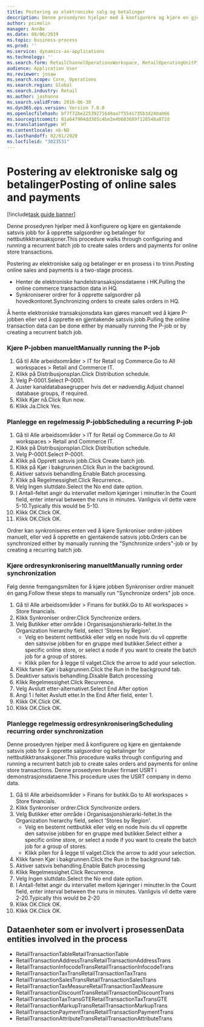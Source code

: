 ```yaml
---
title: Postering av elektroniske salg og betalinger
description: Denne prosedyren hjelper med å konfigurere og kjøre en gjentakende satsvis jobb for å opprette salgsordrer og betalinger for nettbutikktransaksjoner.
author: psimolin
manager: AnnBe
ms.date: 08/06/2019
ms.topic: business-process
ms.prod: ''
ms.service: dynamics-ax-applications
ms.technology: ''
ms.search.form: RetailChannelOperationsWorkspace, RetailOperatingUnitPicker, SysRecurrence
audience: Application User
ms.reviewer: josaw
ms.search.scope: Core, Operations
ms.search.region: Global
ms.search.industry: Retail
ms.author: jashanno
ms.search.validFrom: 2016-06-30
ms.dyn365.ops.version: Version 7.0.0
ms.openlocfilehash: bf7f72be22539271649aa7f5541735b3d24dab66
ms.sourcegitcommit: 81a647904dd305c4be2e4b683689f128548a872d
ms.translationtype: HT
ms.contentlocale: nb-NO
ms.lasthandoff: 02/01/2020
ms.locfileid: "3023531"
---
```

# <a name="posting-of-online-sales-and-payments"></a><span data-ttu-id="39cec-103">Postering av elektroniske salg og betalinger</span><span class="sxs-lookup"><span data-stu-id="39cec-103">Posting of online sales and payments</span></span>

[!include[task guide banner](../includes/task-guide-banner.md)]

<span data-ttu-id="39cec-104">Denne prosedyren hjelper med å konfigurere og kjøre en gjentakende satsvis jobb for å opprette salgsordrer og betalinger for nettbutikktransaksjoner.</span><span class="sxs-lookup"><span data-stu-id="39cec-104">This procedure walks through configuring and running a recurrent batch job to create sales orders and payments for online store transactions.</span></span>

<span data-ttu-id="39cec-105">Postering av elektroniske salg og betalinger er en prosess i to trinn.</span><span class="sxs-lookup"><span data-stu-id="39cec-105">Posting online sales and payments is a two-stage process.</span></span>

- <span data-ttu-id="39cec-106">Henter de elektroniske handelstransaksjonsdataene i HK.</span><span class="sxs-lookup"><span data-stu-id="39cec-106">Pulling the online commerce transaction data in HQ.</span></span>
- <span data-ttu-id="39cec-107">Synkroniserer ordrer for å opprette salgsordrer på hovedkontoret.</span><span class="sxs-lookup"><span data-stu-id="39cec-107">Synchronizing orders to create sales orders in HQ.</span></span>

<span data-ttu-id="39cec-108">Å hente elektroniske transaksjonsdata kan gjøres manuelt ved å kjøre P-jobben eller ved å opprette en gjentakende satsvis jobb.</span><span class="sxs-lookup"><span data-stu-id="39cec-108">Pulling the online transaction data can be done either by manually running the P-job or by creating a recurrent batch job.</span></span>

### <a name="manually-running-the-p-job"></a><span data-ttu-id="39cec-109">Kjøre P-jobben manuelt</span><span class="sxs-lookup"><span data-stu-id="39cec-109">Manually running the P-job</span></span>

1. <span data-ttu-id="39cec-110">Gå til Alle arbeidsområder > IT for Retail og Commerce.</span><span class="sxs-lookup"><span data-stu-id="39cec-110">Go to All workspaces > Retail and Commerce IT.</span></span>
2. <span data-ttu-id="39cec-111">Klikk på Distribusjonsplan.</span><span class="sxs-lookup"><span data-stu-id="39cec-111">Click Distribution schedule.</span></span>
3. <span data-ttu-id="39cec-112">Velg P-0001.</span><span class="sxs-lookup"><span data-stu-id="39cec-112">Select P-0001.</span></span>
4. <span data-ttu-id="39cec-113">Juster kanaldatabasegrupper hvis det er nødvendig.</span><span class="sxs-lookup"><span data-stu-id="39cec-113">Adjust channel database groups, if required.</span></span>
5. <span data-ttu-id="39cec-114">Klikk Kjør nå.</span><span class="sxs-lookup"><span data-stu-id="39cec-114">Click Run now.</span></span>
6. <span data-ttu-id="39cec-115">Klikk Ja.</span><span class="sxs-lookup"><span data-stu-id="39cec-115">Click Yes.</span></span>

### <a name="scheduling-a-recurring-p-job"></a><span data-ttu-id="39cec-116">Planlegge en regelmessig P-jobb</span><span class="sxs-lookup"><span data-stu-id="39cec-116">Scheduling a recurring P-job</span></span>

1. <span data-ttu-id="39cec-117">Gå til Alle arbeidsområder > IT for Retail og Commerce.</span><span class="sxs-lookup"><span data-stu-id="39cec-117">Go to All workspaces > Retail and Commerce IT.</span></span>
2. <span data-ttu-id="39cec-118">Klikk på Distribusjonsplan.</span><span class="sxs-lookup"><span data-stu-id="39cec-118">Click Distribution schedule.</span></span>
3. <span data-ttu-id="39cec-119">Velg P-0001.</span><span class="sxs-lookup"><span data-stu-id="39cec-119">Select P-0001.</span></span>
4. <span data-ttu-id="39cec-120">Klikk på Opprett satsvis jobb.</span><span class="sxs-lookup"><span data-stu-id="39cec-120">Click Create batch job.</span></span>
5. <span data-ttu-id="39cec-121">Klikk på Kjør i bakgrunnen.</span><span class="sxs-lookup"><span data-stu-id="39cec-121">Click Run in the background.</span></span>
5. <span data-ttu-id="39cec-122">Aktiver satsvis behandling.</span><span class="sxs-lookup"><span data-stu-id="39cec-122">Enable Batch processing.</span></span>
6. <span data-ttu-id="39cec-123">Klikk på Regelmessighet.</span><span class="sxs-lookup"><span data-stu-id="39cec-123">Click Recurrence..</span></span>
7. <span data-ttu-id="39cec-124">Velg Ingen sluttdato.</span><span class="sxs-lookup"><span data-stu-id="39cec-124">Select the No end date option.</span></span>
8. <span data-ttu-id="39cec-125">I Antall-feltet angir du intervallet mellom kjøringer i minutter.</span><span class="sxs-lookup"><span data-stu-id="39cec-125">In the Count field, enter interval between the runs in minutes.</span></span> <span data-ttu-id="39cec-126">Vanligvis vil dette være 5-10.</span><span class="sxs-lookup"><span data-stu-id="39cec-126">Typically this would be 5-10.</span></span>
9. <span data-ttu-id="39cec-127">Klikk OK.</span><span class="sxs-lookup"><span data-stu-id="39cec-127">Click OK.</span></span>
10. <span data-ttu-id="39cec-128">Klikk OK.</span><span class="sxs-lookup"><span data-stu-id="39cec-128">Click OK.</span></span>

<span data-ttu-id="39cec-129">Ordrer kan synkroniseres enten ved å kjøre Synkroniser ordrer-jobben manuelt, eller ved å opprette en gjentakende satsvis jobb.</span><span class="sxs-lookup"><span data-stu-id="39cec-129">Orders can be synchronized either by manually running the "Synchronize orders"-job or by creating a recurring batch job.</span></span>

### <a name="manually-running-order-synchronization"></a><span data-ttu-id="39cec-130">Kjøre ordresynkronisering manuelt</span><span class="sxs-lookup"><span data-stu-id="39cec-130">Manually running order synchronization</span></span> 

<span data-ttu-id="39cec-131">Følg denne fremgangsmåten for å kjøre jobben Synkroniser ordrer manuelt én gang.</span><span class="sxs-lookup"><span data-stu-id="39cec-131">Follow these steps to manually run "Synchronize orders" job once.</span></span>

1. <span data-ttu-id="39cec-132">Gå til Alle arbeidsområder > Finans for butikk.</span><span class="sxs-lookup"><span data-stu-id="39cec-132">Go to All workspaces > Store financials.</span></span>
2. <span data-ttu-id="39cec-133">Klikk Synkroniser ordrer.</span><span class="sxs-lookup"><span data-stu-id="39cec-133">Click Synchronize orders.</span></span>
3. <span data-ttu-id="39cec-134">Velg Butikker etter område i Organisasjonshierarki-feltet.</span><span class="sxs-lookup"><span data-stu-id="39cec-134">In the Organization hierarchy field, select 'Stores by Region'.</span></span>
    * <span data-ttu-id="39cec-135">Velg en bestemt nettbutikk eller velg en node hvis du vil opprette den satsvise jobben for en gruppe med butikker.</span><span class="sxs-lookup"><span data-stu-id="39cec-135">Select either a specific online store, or select a node if you want to create the batch job for a group of stores.</span></span>  
    * <span data-ttu-id="39cec-136">Klikk pilen for å legge til valget.</span><span class="sxs-lookup"><span data-stu-id="39cec-136">Click the arrow to add your selection.</span></span>  
4. <span data-ttu-id="39cec-137">Klikk fanen Kjør i bakgrunnen.</span><span class="sxs-lookup"><span data-stu-id="39cec-137">Click the Run in the background tab.</span></span>
5. <span data-ttu-id="39cec-138">Deaktiver satsvis behandling.</span><span class="sxs-lookup"><span data-stu-id="39cec-138">Disable Batch processing</span></span>
6. <span data-ttu-id="39cec-139">Klikk Regelmessighet.</span><span class="sxs-lookup"><span data-stu-id="39cec-139">Click Recurrence.</span></span>
7. <span data-ttu-id="39cec-140">Velg Avslutt etter-alternativet.</span><span class="sxs-lookup"><span data-stu-id="39cec-140">Select End After option</span></span>
8. <span data-ttu-id="39cec-141">Angi 1 i feltet Avslutt etter.</span><span class="sxs-lookup"><span data-stu-id="39cec-141">In the End After field, enter 1.</span></span>
9. <span data-ttu-id="39cec-142">Klikk OK.</span><span class="sxs-lookup"><span data-stu-id="39cec-142">Click OK.</span></span>
10. <span data-ttu-id="39cec-143">Klikk OK.</span><span class="sxs-lookup"><span data-stu-id="39cec-143">Click OK.</span></span>

### <a name="scheduling-recurring-order-synchronization"></a><span data-ttu-id="39cec-144">Planlegge regelmessig ordresynkronisering</span><span class="sxs-lookup"><span data-stu-id="39cec-144">Scheduling recurring order synchronization</span></span>

<span data-ttu-id="39cec-145">Denne prosedyren hjelper med å konfigurere og kjøre en gjentakende satsvis jobb for å opprette salgsordrer og betalinger for nettbutikktransaksjoner.</span><span class="sxs-lookup"><span data-stu-id="39cec-145">This procedure walks through configuring and running a recurrent batch job to create sales orders and payments for online store transactions.</span></span> <span data-ttu-id="39cec-146">Denne prosedyren bruker firmaet USRT i demonstrasjonsdataene.</span><span class="sxs-lookup"><span data-stu-id="39cec-146">This procedure uses the USRT company in demo data.</span></span>

1. <span data-ttu-id="39cec-147">Gå til Alle arbeidsområder > Finans for butikk.</span><span class="sxs-lookup"><span data-stu-id="39cec-147">Go to All workspaces > Store financials.</span></span>
2. <span data-ttu-id="39cec-148">Klikk Synkroniser ordrer.</span><span class="sxs-lookup"><span data-stu-id="39cec-148">Click Synchronize orders.</span></span>
3. <span data-ttu-id="39cec-149">Velg Butikker etter område i Organisasjonshierarki-feltet.</span><span class="sxs-lookup"><span data-stu-id="39cec-149">In the Organization hierarchy field, select 'Stores by Region'.</span></span>
    * <span data-ttu-id="39cec-150">Velg en bestemt nettbutikk eller velg en node hvis du vil opprette den satsvise jobben for en gruppe med butikker.</span><span class="sxs-lookup"><span data-stu-id="39cec-150">Select either a specific online store, or select a node if you want to create the batch job for a group of stores.</span></span>  
    * <span data-ttu-id="39cec-151">Klikk pilen for å legge til valget.</span><span class="sxs-lookup"><span data-stu-id="39cec-151">Click the arrow to add your selection.</span></span>  
4. <span data-ttu-id="39cec-152">Klikk fanen Kjør i bakgrunnen.</span><span class="sxs-lookup"><span data-stu-id="39cec-152">Click the Run in the background tab.</span></span>
5. <span data-ttu-id="39cec-153">Aktiver satsvis behandling.</span><span class="sxs-lookup"><span data-stu-id="39cec-153">Enable Batch processing</span></span>
6. <span data-ttu-id="39cec-154">Klikk Regelmessighet.</span><span class="sxs-lookup"><span data-stu-id="39cec-154">Click Recurrence.</span></span>
7. <span data-ttu-id="39cec-155">Velg Ingen sluttdato.</span><span class="sxs-lookup"><span data-stu-id="39cec-155">Select the No end date option.</span></span>
8. <span data-ttu-id="39cec-156">I Antall-feltet angir du intervallet mellom kjøringer i minutter.</span><span class="sxs-lookup"><span data-stu-id="39cec-156">In the Count field, enter interval between the runs in minutes.</span></span> <span data-ttu-id="39cec-157">Vanligvis vil dette være 2-20.</span><span class="sxs-lookup"><span data-stu-id="39cec-157">Typically this would be 2-20</span></span>
9. <span data-ttu-id="39cec-158">Klikk OK.</span><span class="sxs-lookup"><span data-stu-id="39cec-158">Click OK.</span></span>
10. <span data-ttu-id="39cec-159">Klikk OK.</span><span class="sxs-lookup"><span data-stu-id="39cec-159">Click OK.</span></span>

## <a name="data-entities-involved-in-the-process"></a><span data-ttu-id="39cec-160">Dataenheter som er involvert i prosessen</span><span class="sxs-lookup"><span data-stu-id="39cec-160">Data entities involved in the process</span></span>

- <span data-ttu-id="39cec-161">RetailTransactionTable</span><span class="sxs-lookup"><span data-stu-id="39cec-161">RetailTransactionTable</span></span>
- <span data-ttu-id="39cec-162">RetailTransactionAddressTrans</span><span class="sxs-lookup"><span data-stu-id="39cec-162">RetailTransactionAddressTrans</span></span>
- <span data-ttu-id="39cec-163">RetailTransactionInfocodeTrans</span><span class="sxs-lookup"><span data-stu-id="39cec-163">RetailTransactionInfocodeTrans</span></span>
- <span data-ttu-id="39cec-164">RetailTransactionTaxTrans</span><span class="sxs-lookup"><span data-stu-id="39cec-164">RetailTransactionTaxTrans</span></span>
- <span data-ttu-id="39cec-165">RetailTransactionSalesTrans</span><span class="sxs-lookup"><span data-stu-id="39cec-165">RetailTransactionSalesTrans</span></span>
- <span data-ttu-id="39cec-166">RetailTransactionTaxMeasure</span><span class="sxs-lookup"><span data-stu-id="39cec-166">RetailTransactionTaxMeasure</span></span>
- <span data-ttu-id="39cec-167">RetailTransactionDiscountTrans</span><span class="sxs-lookup"><span data-stu-id="39cec-167">RetailTransactionDiscountTrans</span></span>
- <span data-ttu-id="39cec-168">RetailTransactionTaxTransGTE</span><span class="sxs-lookup"><span data-stu-id="39cec-168">RetailTransactionTaxTransGTE</span></span>
- <span data-ttu-id="39cec-169">RetailTransactionMarkupTrans</span><span class="sxs-lookup"><span data-stu-id="39cec-169">RetailTransactionMarkupTrans</span></span>
- <span data-ttu-id="39cec-170">RetailTransactionPaymentTrans</span><span class="sxs-lookup"><span data-stu-id="39cec-170">RetailTransactionPaymentTrans</span></span>
- <span data-ttu-id="39cec-171">RetailTransactionAttributeTrans</span><span class="sxs-lookup"><span data-stu-id="39cec-171">RetailTransactionAttributeTrans</span></span>
